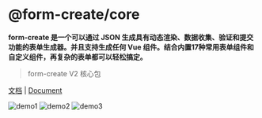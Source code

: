 # @form-create/core
**form-create 是一个可以通过 JSON 生成具有动态渲染、数据收集、验证和提交功能的表单生成器。并且支持生成任何 Vue 组件。结合内置17种常用表单组件和自定义组件，再复杂的表单都可以轻松搞定。**
> form-create V2 核心包

[文档](http://form-create.com/v2) | [Document](http://form-create.com/en/v2)

![demo1](https://raw.githubusercontent.com/xaboy/form-create/dev/images/demo-live3.gif)
![demo2](https://raw.githubusercontent.com/xaboy/form-create/dev/images/demo-live2.gif)
![demo3](https://github.com/xaboy/form-create/blob/dev/images/demo-group.gif?raw=true)
